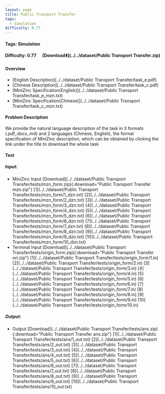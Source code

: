 ```yaml
---
layout: page
title: Public Transport Transfer
tags:
  - Simulation
difficulty: 0.77
---
```


#### Tags: Simulation
#### Difficulty: 0.77 &nbsp;&nbsp;&nbsp;&nbsp; [Download⬇️](../../dataset/Public Transport Transfer.zip)
#### Overview
- [English Description](../../dataset/Public Transport Transfer/task_e.pdf)
- [Chinese Description](../../dataset/Public Transport Transfer/task_c.pdf)
- [MiniZinc Specification(English)](../../dataset/Public Transport Transfer/task_e_mzn.txt)
- [MiniZinc Specification(Chinese)](../../dataset/Public Transport Transfer/task_c_mzn.txt)

#### Problem Description
We provide the natural language description of the task in 3 formats (.pdf,.docx,.md) and 2 languages (Chinese, English), the formal specification of MiniZinc description, which can be obtained by clicking the link under the title to download the whole task
#### Test
##### Input:
- MiniZinc Input [Download](../../dataset/Public Transport Transfer/tests/mzn_form.zip){:download="Public Transport Transfer mzn.zip"} [1](../../dataset/Public Transport Transfer/tests/mzn_form/1_dzn.txt) [2](../../dataset/Public Transport Transfer/tests/mzn_form/2_dzn.txt) [3](../../dataset/Public Transport Transfer/tests/mzn_form/3_dzn.txt) [4](../../dataset/Public Transport Transfer/tests/mzn_form/4_dzn.txt) [5](../../dataset/Public Transport Transfer/tests/mzn_form/5_dzn.txt) [6](../../dataset/Public Transport Transfer/tests/mzn_form/6_dzn.txt) [7](../../dataset/Public Transport Transfer/tests/mzn_form/7_dzn.txt) [8](../../dataset/Public Transport Transfer/tests/mzn_form/8_dzn.txt) [9](../../dataset/Public Transport Transfer/tests/mzn_form/9_dzn.txt) [10](../../dataset/Public Transport Transfer/tests/mzn_form/10_dzn.txt) 
- Terminal Input [Download](../../dataset/Public Transport Transfer/tests/origin_form.zip){:download="Public Transport Transfer ori.zip"} [1](../../dataset/Public Transport Transfer/tests/origin_form/1.in) [2](../../dataset/Public Transport Transfer/tests/origin_form/2.in) [3](../../dataset/Public Transport Transfer/tests/origin_form/3.in) [4](../../dataset/Public Transport Transfer/tests/origin_form/4.in) [5](../../dataset/Public Transport Transfer/tests/origin_form/5.in) [6](../../dataset/Public Transport Transfer/tests/origin_form/6.in) [7](../../dataset/Public Transport Transfer/tests/origin_form/7.in) [8](../../dataset/Public Transport Transfer/tests/origin_form/8.in) [9](../../dataset/Public Transport Transfer/tests/origin_form/9.in) [10](../../dataset/Public Transport Transfer/tests/origin_form/10.in) 

##### Output:
- Output [Download](../../dataset/Public Transport Transfer/tests/ans.zip){:download="Public Transport Transfer ans.zip"} [1](../../dataset/Public Transport Transfer/tests/ans/1_out.txt) [2](../../dataset/Public Transport Transfer/tests/ans/2_out.txt) [3](../../dataset/Public Transport Transfer/tests/ans/3_out.txt) [4](../../dataset/Public Transport Transfer/tests/ans/4_out.txt) [5](../../dataset/Public Transport Transfer/tests/ans/5_out.txt) [6](../../dataset/Public Transport Transfer/tests/ans/6_out.txt) [7](../../dataset/Public Transport Transfer/tests/ans/7_out.txt) [8](../../dataset/Public Transport Transfer/tests/ans/8_out.txt) [9](../../dataset/Public Transport Transfer/tests/ans/9_out.txt) [10](../../dataset/Public Transport Transfer/tests/ans/10_out.txt) 

